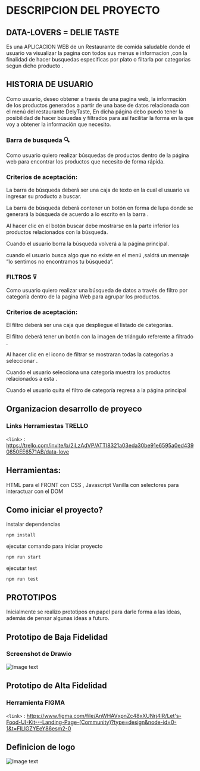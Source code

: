 # DESCRIPCION DEL PROYECTO 

## DATA-LOVERS = DELIE TASTE 
Es una APLICACION WEB de un Restaurante de comida saludable donde el usuario va visualizar la pagina con todos sus menus e informacion ,con la finalidad de hacer busquedas especificas por plato o filtarla por categorias segun  dicho producto  .
 

## HISTORIA DE USUARIO

Como usuario, deseo obtener a través de una pagina web, la información de los productos generados a partir de una base de datos relacionada con el menú del restaurante DelyTaste, En dicha página debo puedo tener la posibilidad de hacer búsuedas y filtrados para así facilitar la forma en la que voy a obtener la información que necesito.


### Barra de busqueda 🔍
Como usuario quiero realizar búsquedas de productos dentro de la página web para encontrar los productos que necesito de forma rápida.

### Criterios de aceptación:
La barra de búsqueda  deberá ser una caja de texto en la cual el usuario va ingresar su producto a buscar.

La barra de búsqueda deberá contener un  botón en forma de lupa donde se generará la búsqueda de acuerdo a lo escrito en la barra .

Al hacer clic en el botón buscar debe mostrarse en la parte inferior los productos relacionados con la  búsqueda.

Cuando el  usuario   borra la búsqueda volverá a la página principal.

cuando el usuario busca algo que no existe en el menú ,saldrá un mensaje “lo sentimos no encontramos tu búsqueda”.

### FILTROS ⊽ 
Como usuario quiero realizar una búsqueda de datos a través de filtro por categoría dentro de la pagina Web  para agrupar los productos.

### Criterios de aceptación:
El filtro  deberá ser una caja que despliegue el listado de categorías.

El filtro deberá tener un botón   con la imagen de triángulo referente a filtrado .

Al hacer clic en el icono de filtrar se mostraran todas la categorías a seleccionar .

Cuando el usuario selecciona una categoría muestra los productos relacionados a esta .

Cuando el usuario quita el filtro  de  categoría regresa a la página principal    


## Organizacion desarrollo de proyeco
###  Links Herramiestas TRELLO 

`<link>` : <https://trello.com/invite/b/2iLzAdVP/ATTI8321a03eda30be91e6595a0ed4390850EE6571AB/data-love>

## Herramientas:
HTML para el FRONT con CSS , Javascript Vanilla con selectores para interactuar con el DOM

## Como iniciar el proyecto?

instalar dependencias
```text
npm install
```

ejecutar comando para iniciar proyecto
```
npm run start
```

ejecutar test
```text
npm run test
```

##  PROTOTIPOS
Inicialmente se realizo prototipos en papel para darle forma a las ideas, además de pensar algunas ideas a futuro.
## Prototipo de Baja Fidelidad 
###  Screenshot de Drawio
![Image text](/src/img/Prototipo-baja%20-fidelidad%20.png)
## Prototipo de Alta Fidelidad 
### Herramienta FIGMA

`<link>` : <https://www.figma.com/file/AnWHAVxpnZc48xXUNrj4lR/Let's-Food-UI-Kit---Landing-Page-(Community)?type=design&node-id=0-1&t=FlLlGZYEeY86esm2-0>

## Definicion de logo 

![Image text](/src/img/delietaste1.png)
 